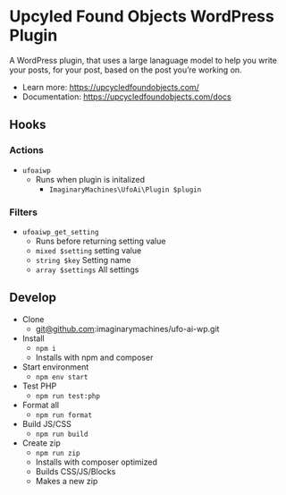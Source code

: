 # Upcyled Found Objects WordPress Plugin

A WordPress plugin, that uses a large lanaguage model to help you write your posts, for your post, based on the post you’re working on.

- Learn more: https://upcycledfoundobjects.com/
- Documentation: https://upcycledfoundobjects.com/docs


## Hooks

### Actions

- `ufoaiwp`
	- Runs when plugin is initalized
		- `ImaginaryMachines\UfoAi\Plugin $plugin`


### Filters

- `ufoaiwp_get_setting`
	- Runs before returning setting value
	- `mixed $setting` setting value
	- `string $key` Setting  name
	- `array $settings` All settings


## Develop

- Clone
	- git@github.com:imaginarymachines/ufo-ai-wp.git
- Install
	- `npm i`
	- Installs with npm and composer
- Start environment
	- `npm env start`
- Test PHP
	- `npm run test:php`
- Format all
	- `npm run format`
- Build JS/CSS
	- `npm run build`
- Create zip
	- `npm run zip`
	- Installs with composer optimized
	- Builds CSS/JS/Blocks
	- Makes a new zip
